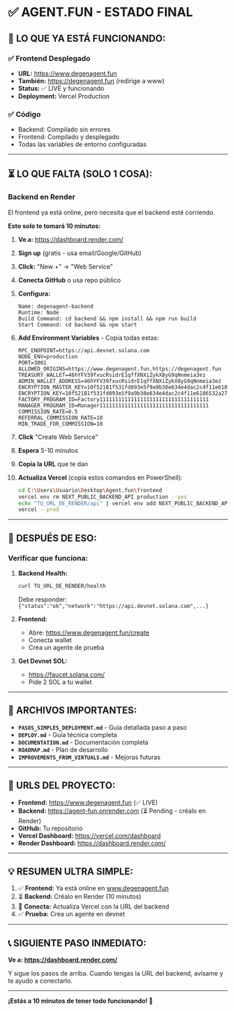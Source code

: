# ✅ AGENT.FUN - ESTADO FINAL

## 🎉 LO QUE YA ESTÁ FUNCIONANDO:

### ✅ Frontend Desplegado
- **URL:** https://www.degenagent.fun
- **También:** https://degenagent.fun (redirige a www)
- **Status:** ✅ LIVE y funcionando
- **Deployment:** Vercel Production

### ✅ Código
- Backend: Compilado sin errores
- Frontend: Compilado y desplegado
- Todas las variables de entorno configuradas

---

## ⏳ LO QUE FALTA (SOLO 1 COSA):

### Backend en Render

El frontend ya está online, pero necesita que el backend esté corriendo.

**Esto solo te tomará 10 minutos:**

1. **Ve a:** https://dashboard.render.com/
2. **Sign up** (gratis - usa email/Google/GitHub)
3. **Click:** "New +" → "Web Service"
4. **Conecta GitHub** o usa repo público
5. **Configura:**
   ```
   Name: degenagent-backend
   Runtime: Node
   Build Command: cd backend && npm install && npm run build
   Start Command: cd backend && npm start
   ```
6. **Add Environment Variables** - Copia todas estas:
   ```
   RPC_ENDPOINT=https://api.devnet.solana.com
   NODE_ENV=production
   PORT=3001
   ALLOWED_ORIGINS=https://www.degenagent.fun,https://degenagent.fun
   TREASURY_WALLET=46hYFV39fxucRsidrE1qffXNXiZykX8yG9qNnmeia3ez
   ADMIN_WALLET_ADDRESS=46hYFV39fxucRsidrE1qffXNXiZykX8yG9qNnmeia3ez
   ENCRYPTION_MASTER_KEY=10f52181f531fd093e5f9a9b38e634e4dac2c4f11e6186532a275c316d7b32a3
   ENCRYPTION_KEY=10f52181f531fd093e5f9a9b38e634e4dac2c4f11e6186532a275c316d7b32a3
   FACTORY_PROGRAM_ID=Factory11111111111111111111111111111111111
   MANAGER_PROGRAM_ID=Manager11111111111111111111111111111111111
   COMMISSION_RATE=0.5
   REFERRAL_COMMISSION_RATE=10
   MIN_TRADE_FOR_COMMISSION=10
   ```
7. **Click** "Create Web Service"
8. **Espera** 5-10 minutos
9. **Copia la URL** que te dan

10. **Actualiza Vercel** (copia estos comandos en PowerShell):
    ```bash
    cd C:\Users\Usuario\Desktop\Agent.fun\frontend
    vercel env rm NEXT_PUBLIC_BACKEND_API production --yes
    echo "TU_URL_DE_RENDER/api" | vercel env add NEXT_PUBLIC_BACKEND_API production
    vercel --prod
    ```

---

## 🎯 DESPUÉS DE ESO:

### Verificar que funciona:

1. **Backend Health:**
   ```bash
   curl TU_URL_DE_RENDER/health
   ```
   Debe responder: `{"status":"ok","network":"https://api.devnet.solana.com",...}`

2. **Frontend:**
   - Abre: https://www.degenagent.fun/create
   - Conecta wallet
   - Crea un agente de prueba

3. **Get Devnet SOL:**
   - https://faucet.solana.com/
   - Pide 2 SOL a tu wallet

---

## 📁 ARCHIVOS IMPORTANTES:

- **`PASOS_SIMPLES_DEPLOYMENT.md`** - Guía detallada paso a paso
- **`DEPLOY.md`** - Guía técnica completa
- **`DOCUMENTATION.md`** - Documentación completa
- **`ROADMAP.md`** - Plan de desarrollo
- **`IMPROVEMENTS_FROM_VIRTUALS.md`** - Mejoras futuras

---

## 🚀 URLS DEL PROYECTO:

- **Frontend:** https://www.degenagent.fun (✅ LIVE)
- **Backend:** https://agent-fun.onrender.com (⏳ Pending - créalo en Render)
- **GitHub:** Tu repositorio
- **Vercel Dashboard:** https://vercel.com/dashboard
- **Render Dashboard:** https://dashboard.render.com/

---

## 💡 RESUMEN ULTRA SIMPLE:

1. ✅ **Frontend:** Ya está online en www.degenagent.fun
2. ⏳ **Backend:** Créalo en Render (10 minutos)
3. 🔄 **Conecta:** Actualiza Vercel con la URL del backend
4. ✅ **Prueba:** Crea un agente en devnet

---

## 📞 SIGUIENTE PASO INMEDIATO:

**Ve a: https://dashboard.render.com/**

Y sigue los pasos de arriba. Cuando tengas la URL del backend, avísame y te ayudo a conectarlo.

---

**¡Estás a 10 minutos de tener todo funcionando! 🎉**
